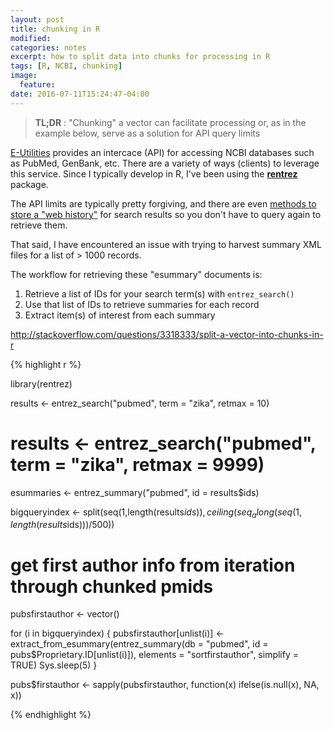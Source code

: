 ```yaml
---
layout: post
title: chunking in R
modified: 
categories: notes
excerpt: how to split data into chunks for processing in R
tags: [R, NCBI, chunking]
image:
  feature:
date: 2016-07-11T15:24:47-04:00
---
```


> **TL;DR** : "Chunking" a vector can facilitate processing or, as in the example below, serve as a solution for API query limits

[E-Utilities](http://www.ncbi.nlm.nih.gov/books/NBK25500/) provides an intercace (API) for accessing NCBI databases such as PubMed, GenBank, etc. There are a variety of ways (clients) to leverage this service. Since I typically develop in R, I've been using the [**rentrez**](https://cran.r-project.org/web/packages/rentrez/vignettes/rentrez_tutorial.html) package.

The API limits are typically pretty forgiving, and there are even [methods to store a "web history"](https://cran.r-project.org/web/packages/rentrez/vignettes/rentrez_tutorial.html#use-a-web_history-object) for search results so you don't have to query again to retrieve them.

That said, I have encountered an issue with trying to harvest summary XML files for a list of > 1000 records.

The workflow for retrieving these "esummary" documents is:

1. Retrieve a list of IDs for your search term(s) with `entrez_search()`
2. Use that list of IDs to retrieve summaries for each record
3. Extract item(s) of interest from each summary



http://stackoverflow.com/questions/3318333/split-a-vector-into-chunks-in-r

{% highlight r %}

library(rentrez)

results <- entrez_search("pubmed", term = "zika", retmax = 10)

# results <- entrez_search("pubmed", term = "zika", retmax = 9999)

esummaries <- entrez_summary("pubmed", id = results$ids)

bigqueryindex <- 
    split(seq(1,length(results$ids)), ceiling(seq_along(seq(1,length(results$ids)))/500))

# get first author info from iteration through chunked pmids
pubsfirstauthor <- vector()

for (i in bigqueryindex) {
    pubsfirstauthor[unlist(i)] <- extract_from_esummary(entrez_summary(db = "pubmed", id = pubs$Proprietary.ID[unlist(i)]), 
        elements = "sortfirstauthor", 
        simplify = TRUE) 
    Sys.sleep(5)
}

pubs$firstauthor <- sapply(pubsfirstauthor, function(x) ifelse(is.null(x), NA, x))


{% endhighlight %}
